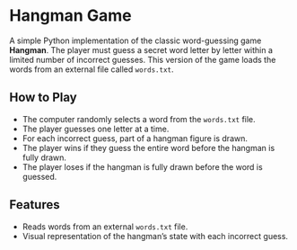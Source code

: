 # Hangman Game

A simple Python implementation of the classic word-guessing game **Hangman**. The player must guess a secret word letter by letter within a limited number of incorrect guesses. This version of the game loads the words from an external file called `words.txt`.

## How to Play

- The computer randomly selects a word from the `words.txt` file.
- The player guesses one letter at a time.
- For each incorrect guess, part of a hangman figure is drawn.
- The player wins if they guess the entire word before the hangman is fully drawn.
- The player loses if the hangman is fully drawn before the word is guessed.

## Features

- Reads words from an external `words.txt` file.
- Visual representation of the hangman’s state with each incorrect guess.
